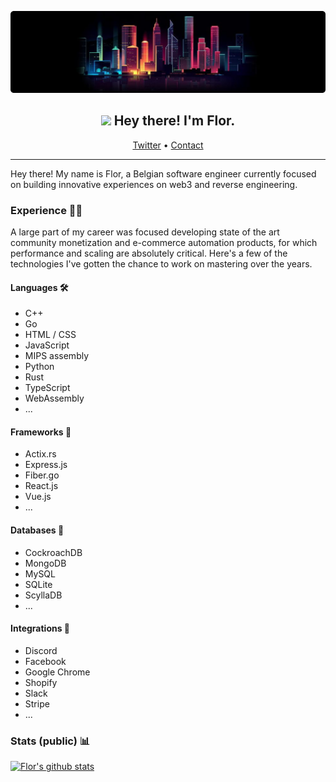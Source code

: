 ![Tokyo](https://github.com/Florrdv/florrdv/blob/master/tokyo-skyline.png?raw=true)
<h2 align="center"><img src="https://media.giphy.com/media/hvRJCLFzcasrR4ia7z/giphy.gif" width="20px"> Hey there! I'm Flor.</h2>
<p align="center">
  <a href="https://twitter.com/florrdv">Twitter</a> •
  <a href="flor@duck.com">Contact</a>
</p>

___

Hey there! My name is Flor, a Belgian software engineer currently focused on building innovative experiences on web3 and reverse engineering.

### Experience 🕵️‍♂️
A large part of my career was focused developing state of the art community monetization and e-commerce automation products, for which performance and scaling are absolutely critical. Here's a few of the technologies I've gotten the chance to work on mastering over the years.

#### Languages 🛠
- C++
- Go
- HTML / CSS
- JavaScript
- MIPS assembly
- Python
- Rust
- TypeScript
- WebAssembly
- ...

#### Frameworks 🧱
- Actix.rs
- Express.js
- Fiber.go
- React.js
- Vue.js
- ...

#### Databases 🧬
- CockroachDB
- MongoDB
- MySQL
- SQLite
- ScyllaDB
- ...

#### Integrations 🔌
- Discord
- Facebook
- Google Chrome
- Shopify
- Slack
- Stripe
- ...
### Stats (public) 📊
[![Flor's github stats](https://github-readme-stats.vercel.app/api?username=florrdv&count_private=true&show_icons=true&theme=tokyonight&hide=stars)](https://github.com/florrdv)
